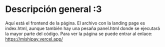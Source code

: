 # Descripción general :3

Aquí está el frontend de la página. El archivo con la landing page es index.html, aunque también hay una pesaña panel.html donde se ejecutará la mayor parte del código.
Para ver la página se puede entrar al enlace: https://mishipay.vercel.app/
